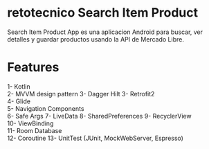 # retotecnico Search Item Product
Search Item Product App es una aplicacion Android
para buscar, ver detalles y guardar productos
usando la API de Mercado Libre.

# Features

1- Kotlin  
2- MVVM design pattern 
3- Dagger Hilt 
3- Retrofit2  
4- Glide  
5- Navigation Components  
6- Safe Args
7- LiveData
8- SharedPreferences
9- RecyclerView  
10- ViewBinding  
11- Room Database  
12- Coroutine
13- UnitTest (JUnit, MockWebServer, Espresso)